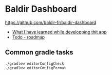 # Baldir Dashboard

https://github.com/baldir-fr/baldir-dashboard

- [What I have learned while developping thit app](doc/Learning_path.md)
- [Todo - roadmap](doc/Todo.md)

## Common gradle tasks

```puml
./gradlew editorConfigCheck
./gradlew editorConfigFormat
```